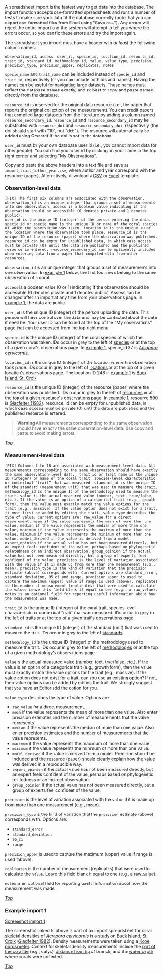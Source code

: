 A spreadsheet import is the fastest way to get data into the database. The import function accepts csv-formatted spreadsheets and runs a number of tests to make sure your data fit the database correctly (note that you can export csv-formatted files from Excel using "Save as..."). Any errors will reject the entire import and the system will attempt to tell you where the errors occur, so you can fix these errors and try the import again.</p>

The spreadsheet you import must have a header with *at least* the following column names:

    observation_id, access, user_id, specie_id, location_id, resource_id, trait_id, standard_id, methodology_id, value, value_type, precision, precision_type, precision_upper, replicates, notes

`specie_name` and `trait_name` can be included instead of `specie_id` and `trait_id`, respectively (or you can include both ids and names). Having the names can be useful for navigating large datasets. These names must reflect the database names exactly, and so best to copy and paste names directly from the database.

`resource_id` is reserved for the original data resource (i.e., the paper that reports the original collection of the measurement).  You can credit papers that compiled large datasets from the literature by adding a column named `resource_secondary_id`. `resource_id` and `resource_secondary_id` may be substituted with `resource_doi` and `resource_secondary_doi`, respectively (the doi should start with "10", not "doi:"). The resource will automatically be added using Crossref if the doi is not in the database.

`user_id` must by your own database user id (i.e., you cannot import data for other people). You can find your user id by clicking on your name in the top right corner and selecting "My Observations".

Copy and paste the above headers into a text file and save as `import_trait_author_year.csv`, where author and year correspond with the resource (paper). Alternatively, download a [CSV](/import_template_author_year.csv) or [Excel](/import_template_author_year.xlsx) template.

### Observation-level data

    [FIX] The first six columns are associated with the observation. observation_id is an unique integer that groups a set of measurements into one observation. access is a boolean value indicating if the observation should be accessible (0 denotes private and 1 denotes public). 
    user_id is the unique ID (integer) of the person entering the data. specie_id or specie_name is the unique ID or name of the coral species of which the observation was taken. location_id is the unique ID of the location where the observation took place. resource_id is the unique ID of the resource (paper) where the observation was published. resource_id can be empty for unpublished data, in which case access must be private (0) until the data are published and the published resource is entered. resource_secondary_id can be optionally included when entering data from a paper that compiled data from other resources.

`observation_id` is an unique integer that groups a set of measurements into one observation. In [example 1](#example1) below, the first four rows belong to the same observation of a coral.

`access` is a boolean value (0 or 1) indicating if the observation should be accessible (0 denotes private and 1 denotes public). Assess can be changed after an import at any time from your observations page. In [example 1](#example1), the data are public.

`user_id` is the unique ID (integer) of the person uploading the data. This person will have control over the data and may be contacted about the data if need be. Your user ID can be found at the top of the "My observations" page that can be accessed from the top right menu.

`specie_id` is the unique ID (integer) of the coral species of which the observation was taken. IDs occur in grey to the left of [species](/species) or at the top of a given coral's observations page. In [example 1](#example1), specie_id 37 is *[Acropora cervicornis](/species/37)*.

`location_id` is the unique ID (integer) of the location where the observation took place. IDs occur in grey to the left of [locations](/locations) or at the top of a given location's observations page. The location ID 248 in [example 1](#example1) is [Buck Island, St. Croix](/locations/248).

`resource_id` is the unique ID (integer) of the resource (paper) where the observation was published. IDs occur in grey to the left of [resources](/resources) or at the top of a given resource's observations page. In [example 1](#example1), resource 590 is [Gladfelter (1982)](/resources/590). resource_id can be empty for unpublished data, in which case access must be private (0) until the data are published and the published resource is entered.
  
> **Warning** All measurements corresponding to the same observation should have exactly the same observation-level data. Use copy and paste to avoid making errors.

*[Top](#)*

### Measurement-level data

    [FIX] Columns 7 to 16 are associated with measurement-level data. All measurements corresponding to the same observation should have exactly the same observation-level data.  trait_id or trait_name is the unique ID (integer) or name of the coral trait, species-level characteristic or contextual “trait” that was measured. standard_id is the unique ID of the standard (measurement unit) that was used to measure the trait. methodology_id is the unique ID of the methodology used to measure the trait. value is the actual measured value (number, text, true/false, etc.). If the value is an option of a categorical trait (e.g., growth form), then the value must exactly match the value options for the trait (e.g., massive). If the value option does not exist for a trait, it must first be added by editing the trait. value_type describes the type of value. Current options are: raw_value for a direct measurement, mean if the value represents the mean of more than one value, median if the value represents the median of more than one value, maximum if the value represents the maximum of more than one value, minimum if the value represents the minimum of more than one value, model_derived if the value is derived from a model, expert_opinion if the actual value has not been measured directly, but an expert feels confident of the value, perhaps based on phylogenetic relatedness or an indirect observation, group_opinion if the actual value has not been measured directly, but a group of experts feel confident of the value. precision is the level of variation associated with the value if it is made up from more than one measurement (e.g., mean). precision_type is the kind of variation that the precision estimate (above) corresponds with. Current options are standard_error, standard_deviation, 95_ci and range. precision_upper is used to capture the maximum (upper) value if range is used (above). replicates is the number of measurement (replicates) that were used to calculate the value. Leave this field blank if equal to one (e.g., a raw_value). notes is an optional field for reporting useful information about how the measurement was made.

`trait_id` is the unique ID (integer) of the coral trait, species-level characteristic or contextual "trait" that was measured. IDs occur in grey to the left of [traits](/traits) or at the top of a given trait's observations page.

`standard_id` is the unique ID (integer) of the standard (unit) that was used to measure the trait. IDs occur in grey to the left of [standards](/standards).

`methodology_id` is the unique ID (integer) of the methodology used to measure the trait. IDs occur in grey to the left of [methodologies](/methodologies) or at the top of a given methodology's observations page.

`value` is the actual measured value (number, text, true/false, etc.). If the value is an option of a categorical trait (e.g., growth form), then the value must exactly match the value options for the trait (e.g., massive). If the value option does not exist for a trait, can you use an existing option? If not, then value options can be added by editing the trait. We strongly suggest that you have an [Editor](/editors) add the option for you.

`value_type` describes the type of value. Options are:

- `raw_value` for a direct measurement.
- `mean` if the value represents the mean of more than one value. Also enter precision estimates and the number of measurements that the value represents.
- `median` if the value represents the median of more than one value. Also enter precision estimates and the number of measurements that the value represents.
- `maximum` if the value represents the maximum of more than one value.
- `minimum` if the value represents the minimum of more than one value.
- `model_derived` if the value is derived from a model. Precision should be included and the resource (paper) should clearly explain how the value was derived in a reproducible way.
- `expert_opinion` if the actual value has not been measured directly, but an expert feels confident of the value, perhaps based on phylogenetic relatedness or an indirect observation.
- `group_opinion` if the actual value has not been measured directly, but a group of experts feel confident of the value.

`precision` is the level of variation associated with the `value` if it is made up from more than one measurement (e.g., mean).

`precision_type` is the kind of variation that the `precision` estimate (above) corresponds with. Options are:

- `standard_error`
- `standard_deviation`
- `95_ci`
- `range`

`precision_upper` is used to capture the maximum (upper) value if range is used (above).

`replicates` is the number of measurement (replicates) that were used to calculate the `value`.  Leave this field blank if equal to one (e.g., a raw_value).

`notes` is an optional field for reporting useful information about how the measurement was made.

*[Top](#)*

### Example import 1

[Screenshot import 1](/images/import_example1.png)

The screenshot linked to above is part of an import spreadsheet for coral [skeletal densities](/traits/61) of *[Acropora cervicornis](/species/37)* in a study on [Buck Island, St. Croix](/locations/248) ([Gladfelter 1982](/resources/590)). Density measurements were taken using a [Kobe porosimeter](/methodologies/5). Context for skeletal density measurements include the [part of the corallite](/traits/159) (e.g., calyx), [distance from tip](/traits/157) of branch, and the [water depth](/traits/143) where corals were collected.

*[Top](#)*

